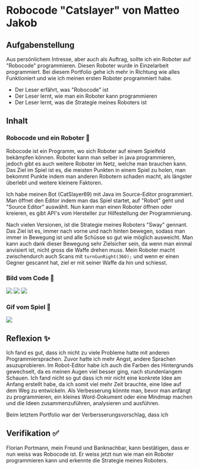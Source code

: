 # Robocode "Catslayer" von Matteo Jakob

## Aufgabenstellung
Aus persönlichem Intresse, aber auch als Auftrag, sollte ich ein Roboter auf "Robocode" programmieren. Diesen Roboter wurde in Einzelarbeit programmiert. Bei diesem Portfolio gehe ich mehr in Richtung wie alles Funktioniert und wie ich meinen ersten Roboter programmiert habe.
- Der Leser erfährt, was "Robocode" ist
- Der Leser lernt, wie man ein Roboter kann programmieren
- Der Leser lernt, was die Strategie meines Roboters ist

## Inhalt
### Robocode und ein Roboter 🤯
Robocode ist ein Programm, wo sich Roboter auf einem Spielfeld bekämpfen können. Roboter kann man selber in java programmieren, jedoch gibt es auch weitere Roboter im Netz, welche man brauchen kann.
Das Ziel im Spiel ist es, die meisten Punkten in einem Spiel zu holen, man bekommt Punkte indem man anderen Robotern schaden macht, als längster überlebt und weitere kleinere Faktoren.

Ich habe meinen Bot (CatSlayer69) mit Java im Source-Editor programmiert. Man öffnet den Editor indem man das Spiel startet, auf "Robot" geht und "Source Editor" auswählt.
Nun kann man einen Roboter öffnen oder kreieren, es gibt API's vom Hersteller zur Hilfestellung der Programmierung.

Nach vielen Versionen, ist die Strategie meines Roboters "Sway" gennant. Das Ziel ist es, immer nach vorne und nach hinten bewegen, sodass man immer in Bewegung ist und alle Schüsse so gut wie möglich ausweicht. Man kann auch dank dieser Bewegung sehr Zielsicher sein, da wenn man einmal anvisiert ist, nicht gross die Waffe drehen muss. Mein Roboter macht zwischendurch auch Scans mit ``turnGunRight(360);`` und wenn er einen Gegner gescannt hat, ziel er mit seiner Waffe da hin und schiesst.

### Bild vom Code 💪
![](https://i.imgur.com/CBgRVw6.jpg)
![](https://i.imgur.com/kZ6vdQI.jpg)
![](https://i.imgur.com/69yWLAw.jpg)
### Gif vom Spiel 🧠
![](https://media1.giphy.com/media/kJnUZH9p5oc7OCcMSt/giphy.gif)
## Reflexion ✨
Ich fand es gut, dass ich nicht zu viele Probleme hatte mit anderen Programmiersprachen. Zuvor hatte ich mehr Angst, andere Sprachen asuzuprobieren.
Im Robot-Editor habe ich auch die Farben des Hintergrunds gewechselt, da es meinen Augen viel besser ging, nach stundenlangem Schauen.
Ich fand nicht so gut dass ich mir nicht eine konkrete Idee am Anfang erstellt habe, da ich somit viel mehr Zeit brauchte, eine Idee auf dem Weg zu entwickeln.
Als Verbesserung könnte man, bevor man anfängt zu programmieren, ein kleines Word-Dokument oder eine Mindmap machen und die Ideen zusammenzuführen, analysieren und ausführen.

Beim letztem Portfolio war der Verbersserungsvorschlag, dass ich
## Verifikation ✅
Florian Portmann, mein Freund und Banknachbar, kann bestätigen, dass er nun weiss was Robocode ist. Er weiss jetzt nun wie man ein Roboter programmieren kann und erkennte die Strategie meines Roboters.
